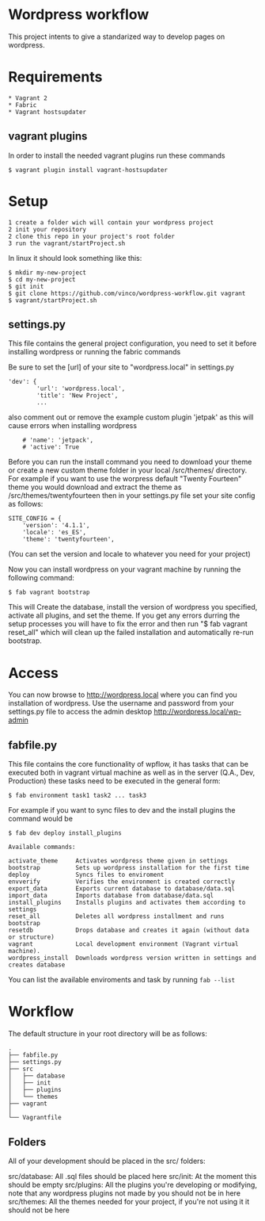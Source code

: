 # Wordpress workflow

This project intents to give a standarized way to develop pages on wordpress. 

# Requirements

    * Vagrant 2
    * Fabric
    * Vagrant hostsupdater 

## vagrant plugins

In order to install the needed vagrant plugins run these commands

```
$ vagrant plugin install vagrant-hostsupdater

```

# Setup

    1 create a folder wich will contain your wordpress project
    2 init your repository
    2 clone this repo in your project's root folder
    3 run the vagrant/startProject.sh

In linux it should look something like this:

```
$ mkdir my-new-project
$ cd my-new-project
$ git init
$ git clone https://github.com/vinco/wordpress-workflow.git vagrant
$ vagrant/startProject.sh

```

## settings.py

This file contains the general project configuration, you need to set it before
installing wordpress or running the fabric commands

Be sure to set the [url] of your site to "wordpress.local" in settings.py

```
'dev': {
        'url': 'wordpress.local',
        'title': 'New Project',
        ...
```

also comment out or remove the example custom plugin 'jetpak' as this will cause errors when installing wordpress

```
    # 'name': 'jetpack',
    # 'active': True
```

Before you can run the install command you need to download your theme or create a new custom theme folder in your local /src/themes/ directory.
For example if you want to use the worpress default "Twenty Fourteen" theme you would download and extract the theme as /src/themes/twentyfourteen
then in your settings.py file set your site config as follows:

```
SITE_CONFIG = {
    'version': '4.1.1',
    'locale': 'es_ES',
    'theme': 'twentyfourteen',
```
(You can set the version and locale to whatever you need for your project)

Now you can install wordpress on your vagrant machine by running the following command:

```
$ fab vagrant bootstrap
```
This will Create the database, install the version of wordpress you specified, activate all plugins, and set the theme. 
If you get any errors durring the setup processes you will have to fix the error and then run "$ fab vagrant reset_all" which will clean up the failed installation and automatically re-run bootstrap.


# Access

You can now browse to http://wordpress.local where you can find you installation of wordpress.
Use the username and password from your settings.py file to access the admin desktop http://wordpress.local/wp-admin

## fabfile.py

This file contains the core functionality of wpflow, it has tasks that can be
executed both in vagrant virtual machine as well as in the server (Q.A., Dev, Production)
these tasks need to be executed in the general form:

``$ fab environment task1 task2 ... task3``

For example if you want to sync files to dev and the install plugins the command would be

```
$ fab dev deploy install_plugins

Available commands:

activate_theme     Activates wordpress theme given in settings
bootstrap          Sets up wordpress installation for the first time
deploy             Syncs files to enviroment
envverify          Verifies the environment is created correctly
export_data        Exports current database to database/data.sql
import_data        Imports database from database/data.sql
install_plugins    Installs plugins and activates them according to settings
reset_all          Deletes all wordpress installment and runs bootstrap
resetdb            Drops database and creates it again (without data or structure)
vagrant            Local development environment (Vagrant virtual machine).
wordpress_install  Downloads wordpress version written in settings and creates database
```

You can list the available enviroments and task by running ``fab --list``


# Workflow

The default structure in your root directory will be as follows:

 ```
 . 
 ├── fabfile.py 
 ├── settings.py
 ├── src
 │   ├── database
 │   ├── init
 │   ├── plugins
 │   └── themes
 ├── vagrant
 │
 └── Vagrantfile
 ```

## Folders

All of your development should be placed in the src/ folders:

src/database: All .sql files should be placed here
src/init:     At the moment this should be empty
src/plugins:  All the plugins you're developing or modifying, note that
              any wordpress plugins not made by you should not be in here
src/themes:   All the themes needed for your project, if you're not using it
              it should not be here 

